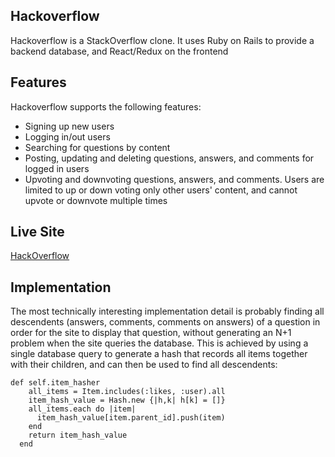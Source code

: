 ## Hackoverflow

Hackoverflow is a StackOverflow clone. It uses Ruby on Rails to provide a backend database, and React/Redux on the frontend

## Features

Hackoverflow supports the following features:

* Signing up new users
* Logging in/out users
* Searching for questions by content
* Posting, updating and deleting questions, answers, and comments for logged in users
* Upvoting and downvoting questions, answers, and comments. Users are limited to up or down voting only other users' content, and cannot upvote or downvote multiple times


## Live Site
[HackOverflow](https://aa-hack-overflow.herokuapp.com/#/)

## Implementation

The most technically interesting implementation detail is probably finding all descendents (answers, comments, comments on answers) of a question in order for the site to display that question, without generating an N+1 problem when the site queries the database. This is achieved by using a single database query to generate a hash that records all items together with their children, and can then be used to find all descendents:

```
def self.item_hasher
    all_items = Item.includes(:likes, :user).all
    item_hash_value = Hash.new {|h,k| h[k] = []}
    all_items.each do |item|
      item_hash_value[item.parent_id].push(item)
    end
    return item_hash_value
  end
  ```
